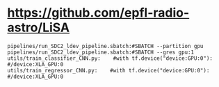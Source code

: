# https://github.com/epfl-radio-astro/LiSA

```console
pipelines/run_SDC2_ldev_pipeline.sbatch:#SBATCH --partition gpu
pipelines/run_SDC2_ldev_pipeline.sbatch:#SBATCH --gres gpu:1
utils/train_classifier_CNN.py:    #with tf.device("device:GPU:0"): #/device:XLA_GPU:0
utils/train_regressor_CNN.py:    #with tf.device("device:GPU:0"): #/device:XLA_GPU:0

```
